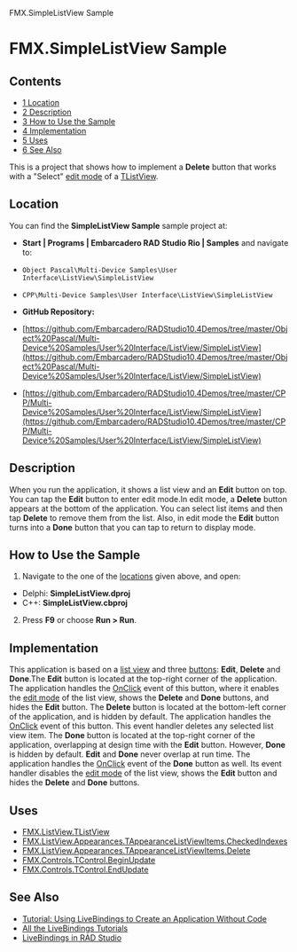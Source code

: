 FMX.SimpleListView Sample[]()
# FMX.SimpleListView Sample 



## Contents



* [1 Location](#Location)
* [2 Description](#Description)
* [3 How to Use the Sample](#How_to_Use_the_Sample)
* [4 Implementation](#Implementation)
* [5 Uses](#Uses)
* [6 See Also](#See_Also)

This is a project that shows how to implement a **Delete** button that works with a "Select" [edit mode](http://docwiki.embarcadero.com/Libraries/en/FMX.ListView.Appearances.TPublishedAppearance.ItemEditAppearance) of a [TListView](http://docwiki.embarcadero.com/Libraries/en/FMX.ListView.TListView).
## Location 

You can find the **SimpleListView Sample** sample project at:
* **Start | Programs | Embarcadero RAD Studio Rio | Samples** and navigate to:

* `Object Pascal\Multi-Device Samples\User Interface\ListView\SimpleListView`
* `CPP\Multi-Device Samples\User Interface\ListView\SimpleListView`

* **GitHub Repository:**

* [https://github.com/Embarcadero/RADStudio10.4Demos/tree/master/Object%20Pascal/Multi-Device%20Samples/User%20Interface/ListView/SimpleListView](https://github.com/Embarcadero/RADStudio10.4Demos/tree/master/Object%20Pascal/Multi-Device%20Samples/User%20Interface/ListView/SimpleListView)
* [https://github.com/Embarcadero/RADStudio10.4Demos/tree/master/CPP/Multi-Device%20Samples/User%20Interface/ListView/SimpleListView](https://github.com/Embarcadero/RADStudio10.4Demos/tree/master/CPP/Multi-Device%20Samples/User%20Interface/ListView/SimpleListView)

## Description 

When you run the application, it shows a list view and an **Edit** button on top. You can tap the **Edit** button to enter edit mode.In edit mode, a **Delete** button appears at the bottom of the application. You can select list items and then tap **Delete** to remove them from the list. Also, in edit mode the **Edit** button turns into a **Done** button that you can tap to return to display mode.

## How to Use the Sample 


1.  Navigate to the one of the [locations](#Location) given above, and open:

*  Delphi: **SimpleListView.dproj**
*  C++: **SimpleListView.cbproj**

2.  Press **F9** or choose **Run > Run**.

## Implementation 

This application is based on a [list view](http://docwiki.embarcadero.com/Libraries/en/FMX.ListView.TListView) and three [buttons](http://docwiki.embarcadero.com/Libraries/en/FMX.StdCtrls.TSpeedButton): **Edit**, **Delete** and **Done**.The **Edit** button is located at the top-right corner of the application. The application handles the [OnClick](http://docwiki.embarcadero.com/Libraries/en/FMX.Controls.TControl.OnClick) event of this button, where it enables the [edit mode](http://docwiki.embarcadero.com/Libraries/en/FMX.ListView.TListView.EditMode) of the list view, shows the **Delete** and **Done** buttons, and hides the **Edit** button.
The **Delete** button is located at the bottom-left corner of the application, and is hidden by default. The application handles the [OnClick](http://docwiki.embarcadero.com/Libraries/en/FMX.Controls.TControl.OnClick) event of this button. This event handler deletes any selected list view item.
The **Done** button is located at the top-right corner of the application, overlapping at design time with the **Edit** button. However, **Done** is hidden by default. **Edit** and **Done** never overlap at run time. The application handles the [OnClick](http://docwiki.embarcadero.com/Libraries/en/FMX.Controls.TControl.OnClick) event of the **Done** button as well. Its event handler disables the [edit mode](http://docwiki.embarcadero.com/Libraries/en/FMX.ListView.TListView.EditMode) of the list view, shows the **Edit** button and hides the **Delete** and **Done** buttons.

## Uses 


* [FMX.ListView.TListView](http://docwiki.embarcadero.com/Libraries/en/FMX.ListView.TListView)
* [FMX.ListView.Appearances.TAppearanceListViewItems.CheckedIndexes](http://docwiki.embarcadero.com/Libraries/en/FMX.ListView.Appearances.TAppearanceListViewItems.CheckedIndexes)
* [FMX.ListView.Appearances.TAppearanceListViewItems.Delete](http://docwiki.embarcadero.com/Libraries/en/FMX.ListView.Appearances.TAppearanceListViewItems.Delete)
* [FMX.Controls.TControl.BeginUpdate](http://docwiki.embarcadero.com/Libraries/en/FMX.Controls.TControl.BeginUpdate)
* [FMX.Controls.TControl.EndUpdate](http://docwiki.embarcadero.com/Libraries/en/FMX.Controls.TControl.EndUpdate)

## See Also 


* [Tutorial: Using LiveBindings to Create an Application Without Code](http://docwiki.embarcadero.com/RADStudio/en/Tutorial:_Using_LiveBindings_to_Create_an_Application_Without_Code)
* [All the LiveBindings Tutorials](http://docwiki.embarcadero.com/RADStudio/en/Database_and_LiveBindings_Tutorials)
* [LiveBindings in RAD Studio](http://docwiki.embarcadero.com/RADStudio/en/LiveBindings_in_RAD_Studio)





